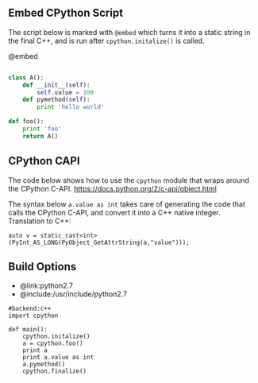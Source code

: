 Embed CPython Script
-------------

The script below is marked with `@embed` which turns it into a static string in the final C++,
and is run after `cpython.initalize()` is called.


@embed
```python

class A():
	def __init__(self):
		self.value = 100
	def pymethod(self):
		print 'hello world'

def foo():
	print 'foo'
	return A()

```
CPython CAPI
------------
The code below shows how to use the `cpython` module that wraps around the CPython C-API.
https://docs.python.org/2/c-api/object.html

The syntax below `a.value as int` takes care of generating the code that calls the CPython C-API,
and convert it into a C++ native integer.  Translation to C++:
```
auto v = static_cast<int>(PyInt_AS_LONG(PyObject_GetAttrString(a,"value")));
```

Build Options
-------------
* @link:python2.7
* @include:/usr/include/python2.7
```rusthon
#backend:c++
import cpython

def main():
	cpython.initalize()
	a = cpython.foo()
	print a
	print a.value as int
	a.pymethod()
	cpython.finalize()

```